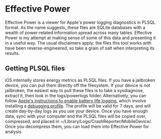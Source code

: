 # Effective Power

Effective Power is a viewer for Apple's power logging diagnostics in PLSQL format. As the name suggests, these files are SQLite databases with a wealth of power-related information spread across many tables. Effective Power is my attempt at making sense of some of this data and presenting it in a useful way. The usual disclaimers apply: the files this tool works with have been reverse-engineered, so take a grain of salt when interpreting its results.

## Getting PLSQL files

iOS internally stores energy metrics as PLSQL files. If you have a jailbroken device, you can pull them directly off the filesystem. If your device is not jailbroken, the easiest way to pull these files is to take a sysdiagnose, extract it, then look in the logs/powerlogs folder. Alternatively, you can follow [Apple's instructions to enable battery life logging](https://download.developer.apple.com/iOS/iOS_Logs/Battery_Life_Logging_Instructions.pdf), which involve installing a [debugging profile](https://developer.apple.com/services-account/download?path=/iOS/iOS_Logs/BatteryLife.mobileconfig). The profile will be valid for 7 days, and will create day-by-day logs as you use your device. Once you have enough data, sync with your computer and the PLSQL files will be copied over, compressed, and placed in ~/Library/Logs/CrashReporter/MobileDevice/. Once you decompress them, you can load them into Effective Power for analysis.
